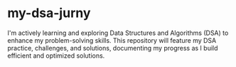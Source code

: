 # my-dsa-jurny
I'm actively learning and exploring Data Structures and Algorithms (DSA) to enhance my problem-solving skills. This repository will feature my DSA practice, challenges, and solutions, documenting my progress as I build efficient and optimized solutions.
